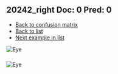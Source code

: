 ## 20242_right Doc: 0 Pred: 0
- [Back to confusion matrix](https://github.com/juliandewit/kaggle_retinopathy/blob/master/matrix.md)
- [Back to list](https://github.com/juliandewit/kaggle_retinopathy/blob/master/lists/00/list.md)
- [Next example in list](https://github.com/juliandewit/kaggle_retinopathy/blob/master/lists/00/20/20243_left.md)

![Eye](https://retinopaty.blob.core.windows.net/size1024/20242_right_0.jpeg)

### 

![Eye]()
